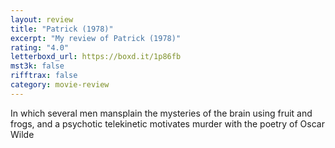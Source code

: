 ```yaml
---
layout: review
title: "Patrick (1978)"
excerpt: "My review of Patrick (1978)"
rating: "4.0"
letterboxd_url: https://boxd.it/1p86fb
mst3k: false
rifftrax: false
category: movie-review
---
```


In which several men mansplain the mysteries of the brain using fruit and frogs, and a psychotic telekinetic motivates murder with the poetry of Oscar Wilde
